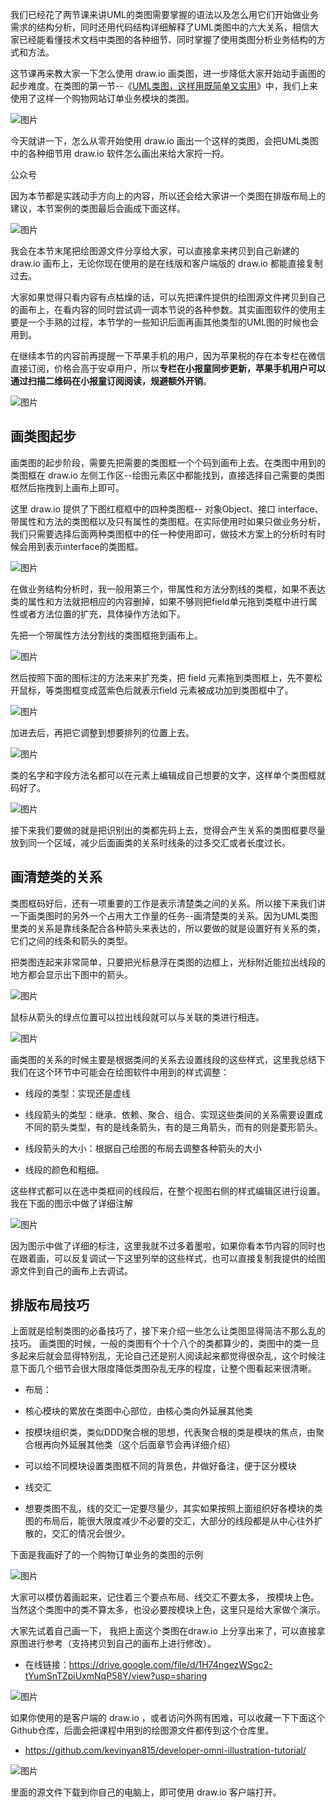 我们已经花了两节课来讲UML的类图需要掌握的语法以及怎么用它们开始做业务需求的结构分析，同时还用代码结构详细解释了UML类图中的六大关系，相信大家已经能看懂技术文档中类图的各种细节、同时掌握了使用类图分析业务结构的方式和方法。

这节课再来教大家一下怎么使用 draw.io 画类图，进一步降低大家开始动手画图的起步难度。在类图的第一节--《[UML类图，这样用既简单又实用](http://mp.weixin.qq.com/s?__biz=MzUzNTY5MzU2MA==&mid=2247499889&idx=1&sn=e7be08961657379d8cd6e8cd92b334e0&chksm=fa8311e6cdf498f090d2ef1d62ff1c8ba68eba69338ab46aed874c6795399c763394632b7fda&scene=21#wechat_redirect)》中，我们上来使用了这样一个购物网站订单业务模块的类图。

![图片](设计/程序员画图/img/06_UML类图的手把手画图指南/1.jpg)

今天就讲一下，怎么从零开始使用 draw.io 画出一个这样的类图，会把UML类图中的各种细节用 draw.io 软件怎么画出来给大家捋一捋。


公众号

因为本节都是实践动手方向上的内容，所以还会给大家讲一个类图在排版布局上的建议，本节案例的类图最后会画成下面这样。

![图片](设计/程序员画图/img/06_UML类图的手把手画图指南/2.jpg)

我会在本节末尾把绘图源文件分享给大家，可以直接拿来拷贝到自己新建的 draw.io 画布上，无论你现在使用的是在线版和客户端版的 draw.io 都能直接复制过去。

大家如果觉得只看内容有点枯燥的话，可以先把课件提供的绘图源文件拷贝到自己的画布上，在看内容的同时尝试调一调本节说的各种参数。其实画图软件的使用主要是一个手熟的过程，本节学的一些知识后面再画其他类型的UML图的时候也会用到。

在继续本节的内容前再提醒一下苹果手机的用户，因为苹果税的存在本专栏在微信直接订阅，价格会高于安卓用户，所以**专栏在小报童同步更新，苹果手机用户可以通过扫描二维码在小报童订阅阅读，规避额外开销**。

![图片](设计/程序员画图/img/06_UML类图的手把手画图指南/3.jpg)

## 画类图起步

画类图的起步阶段，需要先把需要的类图框一个个码到画布上去。在类图中用到的类图框在 draw.io 左侧工作区--绘图元素区中都能找到，直接选择自己需要的类图框然后拖拽到上画布上即可。

这里 draw.io 提供了下图红框框中的四种类图框-- 对象Object、接口 interface、带属性和方法的类图框以及只有属性的类图框。在实际使用时如果只做业务分析，我们只需要选择后面两种类图框中的任一种使用即可，做技术方案上的分析时有时候会用到表示interface的类图框。

![图片](设计/程序员画图/img/06_UML类图的手把手画图指南/4.jpg)

在做业务结构分析时，我一般用第三个，带属性和方法分割线的类框，如果不表达类的属性和方法就把相应的内容删掉，如果不够则把field单元拖到类框中进行属性或者方法位置的扩充，具体操作方法如下。

先把一个带属性方法分割线的类图框拖到画布上。

![图片](设计/程序员画图/img/06_UML类图的手把手画图指南/5.jpg)

然后按照下面的图标注的方法来来扩充类，把 field 元素拖到类图框上，先不要松开鼠标，等类图框变成蓝紫色后就表示field 元素被成功加到类图框中了。

![图片](设计/程序员画图/img/06_UML类图的手把手画图指南/6.jpg)

加进去后，再把它调整到想要排列的位置上去。

![图片](设计/程序员画图/img/06_UML类图的手把手画图指南/7.jpg)

类的名字和字段方法名都可以在元素上编辑成自己想要的文字，这样单个类图框就码好了。

![图片](设计/程序员画图/img/06_UML类图的手把手画图指南/8.jpg)

接下来我们要做的就是把识别出的类都先码上去，觉得会产生关系的类图框要尽量放到同一个区域，减少后面画类的关系时线条的过多交汇或者长度过长。

## 画清楚类的关系

类图框码好后，还有一项重要的工作是表示清楚类之间的关系。所以接下来我们讲一下画类图时的另外一个占用大工作量的任务--画清楚类的关系。因为UML类图里类的关系是靠线条配合各种箭头来表达的，所以要做的就是设置好有关系的类，它们之间的线条和箭头的类型。

把类图连起来非常简单，只要把光标悬浮在类图的边框上，光标附近能拉出线段的地方都会显示出下图中的箭头。

![图片](设计/程序员画图/img/06_UML类图的手把手画图指南/9.jpg)

鼠标从箭头的绿点位置可以拉出线段就可以与关联的类进行相连。

![图片](设计/程序员画图/img/06_UML类图的手把手画图指南/10.jpg)

画类图的关系的时候主要是根据类间的关系去设置线段的这些样式，这里我总结下我们在这个环节中可能会在绘图软件中用到的样式调整：

- 线段的类型：实现还是虚线
    
- 线段箭头的类型：继承、依赖、聚合、组合、实现这些类间的关系需要设置成不同的箭头类型，有的是线条箭头，有的是三角箭头，而有的则是菱形箭头。
    
- 线段箭头的大小：根据自己绘图的布局去调整各种箭头的大小
    
- 线段的颜色和粗细。
    

这些样式都可以在选中类框间的线段后，在整个视图右侧的样式编辑区进行设置。我在下面的图示中做了详细注解

![图片](设计/程序员画图/img/06_UML类图的手把手画图指南/11.jpg)

因为图示中做了详细的标注，这里我就不过多着墨啦，如果你看本节内容的同时也在跟着画，可以反复调试一下这里列举的这些样式，也可以直接复制我提供的绘图源文件到自己的画布上去调试。

## 排版布局技巧

上面就是绘制类图的必备技巧了，接下来介绍一些怎么让类图显得简洁不那么乱的技巧。 画类图的时候，一般的类图有个十个八个的类都算少的，类图中的类一旦多起来后就会显得特别乱，无论自己还是别人阅读起来都觉得很杂乱，这个时候注意下面几个细节会很大限度降低类图杂乱无序的程度，让整个图看起来很清晰。

- 布局：
    

- 核心模块的累放在类图中心部位，由核心类向外延展其他类
    
- 按模块组织类，类似DDD聚合根的思想，代表聚合根的类是模块的焦点，由聚合根再向外延展其他类（这个后面章节会再详细介绍）
    
- 可以给不同模块设置类图框不同的背景色，并做好备注，便于区分模块
    

- 线交汇
    

- 想要类图不乱，线的交汇一定要尽量少，其实如果按照上面组织好各模块的类图的布局后，能很大限度减少不必要的交汇，大部分的线段都是从中心往外扩散的，交汇的情况会很少。
    

下面是我画好了的一个购物订单业务的类图的示例

![图片](设计/程序员画图/img/06_UML类图的手把手画图指南/12.jpg)

大家可以模仿着画起来，记住着三个要点布局、线交汇不要太多， 按模块上色。当然这个类图中的类不算太多，也没必要按模块上色，这里只是给大家做个演示。

大家先试着自己画一下， 我把上面这个类图在draw.io 上分享出来了，可以直接拿原图进行参考（支持拷贝到自己的画布上进行修改）。

- 在线链接：https://drive.google.com/file/d/1H74ngezWSgc2-tYumSnTZpiUxmNqP58Y/view?usp=sharing
    

![图片](设计/程序员画图/img/06_UML类图的手把手画图指南/13.jpg)

如果你使用的是客户端的 draw.io ，或者访问外网有困难，可以收藏一下下面这个Github仓库，后面会把课程中用到的绘图源文件都传到这个仓库里。

- https://github.com/kevinyan815/developer-omni-illustration-tutorial/
    

![图片](设计/程序员画图/img/06_UML类图的手把手画图指南/14.jpg)

里面的源文件下载到你自己的电脑上，即可使用 draw.io 客户端打开。